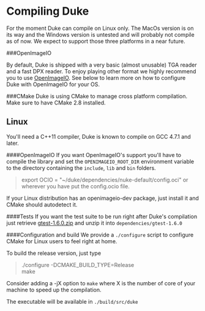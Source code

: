 Compiling Duke
==============

For the moment Duke can compile on Linux only. The MacOs version is on its way and the Windows version is untested
and will probably not compile as of now. We expect to support those three platforms in a near future.

###OpenImageIO

By default, Duke is shipped with a very basic (almost unusable) TGA reader and a fast DPX reader.
To enjoy playing other format we highly recommend you to use [OpenImageIO](https://github.com/OpenImageIO/oiio).
See below to learn more on how to configure Duke with OpenImageIO for your OS.

###CMake
Duke is using CMake to manage cross platform compilation. Make sure to have CMake 2.8 installed.

Linux
-----

You'll need a C++11 compiler, Duke is known to compile on GCC 4.7.1 and later.

####OpenImageIO
If you want OpenImageIO's support you'll have to compile the library and set the `OPENIMAGEIO_ROOT_DIR`
environment variable to the directory containing the `include`, `lib` and `bin` folders.
> export OCIO = "~/duke/dependencies/nuke-default/config.oci" or wherever you have put the config.ocio file.

If your Linux distribution has an openimageio-dev package, just install it and CMake should autodetect it.


####Tests
If you want the test suite to be run right after Duke's compilation just retrieve
[gtest-1.6.0.zip](https://code.google.com/p/googletest/) and unzip it into `dependencies/gtest-1.6.0`


####Configuration and build
We provide a `./configure` script to configure CMake for Linux users to feel right at home.

To build the release version, just type
> ./configure -DCMAKE_BUILD_TYPE=Release  
> make

Consider adding a -jX option to `make` where X is the number of core of your machine to speed up the compilation.

The executable will be available in `./build/src/duke`
